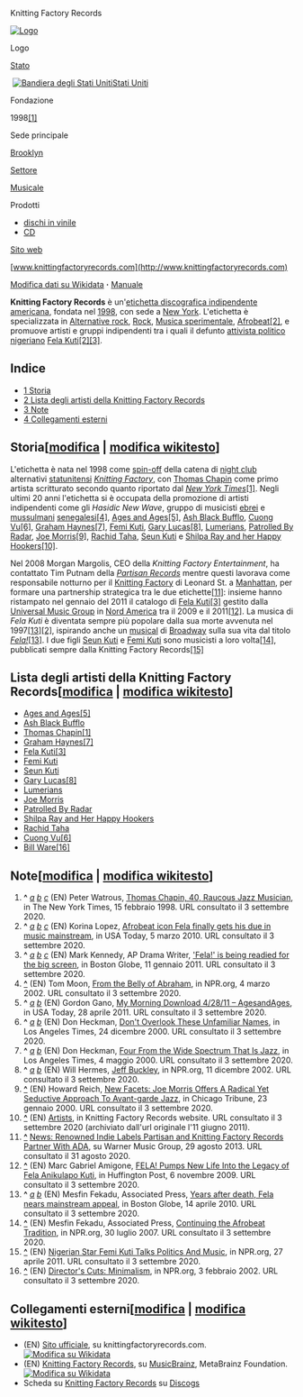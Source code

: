 Knitting Factory Records

[![Logo](//upload.wikimedia.org/wikipedia/commons/8/8f/Knitting_Factory_Records_Logo.png)](/wiki/File:Knitting_Factory_Records_Logo.png "Logo")

Logo

[Stato](/wiki/Stato "Stato")

 [![Bandiera degli Stati Uniti](//upload.wikimedia.org/wikipedia/commons/thumb/a/a4/Flag_of_the_United_States.svg/20px-Flag_of_the_United_States.svg.png)](/wiki/File:Flag_of_the_United_States.svg "Bandiera degli Stati Uniti")[Stati Uniti](/wiki/Stati_Uniti_d%27America "Stati Uniti d'America")

Fondazione

1998[\[1\]](#cite_note-twsM33-1)

Sede principale

[Brooklyn](/wiki/Brooklyn "Brooklyn")

[Settore](/wiki/Settore_economico "Settore economico")

[Musicale](/wiki/Industria_musicale "Industria musicale")

Prodotti

*   [dischi in vinile](/wiki/Disco_in_vinile "Disco in vinile")
*   [CD](/wiki/CD "CD")

[Sito web](/wiki/Sito_web "Sito web")

[www.knittingfactoryrecords.com](http://www.knittingfactoryrecords.com)

[Modifica dati su Wikidata](https://www.wikidata.org/wiki/Q6422640 "d:Q6422640") **·** [Manuale](/wiki/Template:Azienda/man "Template:Azienda/man")

**Knitting Factory Records** è un'[etichetta discografica indipendente](/wiki/Etichetta_indipendente "Etichetta indipendente") [americana](/wiki/Stati_Uniti_d%27America "Stati Uniti d'America"), fondata nel [1998](/wiki/1998 "1998"), con sede a [New York](/wiki/New_York "New York"). L'etichetta è specializzata in [Alternative rock](/wiki/Alternative_rock "Alternative rock"), [Rock](/wiki/Rock "Rock"), [Musica sperimentale](/wiki/Musica_sperimentale "Musica sperimentale"), [Afrobeat](/wiki/Afrobeat "Afrobeat")[\[2\]](#cite_note-twsM42-2), e promuove artisti e gruppi indipendenti tra i quali il defunto [attivista politico](/wiki/Attivista_politico "Attivista politico") [nigeriano](/wiki/Nigeria "Nigeria") [Fela Kuti](/wiki/Fela_Kuti "Fela Kuti")[\[2\]](#cite_note-twsM42-2)[\[3\]](#cite_note-twsO16-3).

Indice
------

*   [1 Storia](#Storia)
*   [2 Lista degli artisti della Knitting Factory Records](#Lista_degli_artisti_della_Knitting_Factory_Records)
*   [3 Note](#Note)
*   [4 Collegamenti esterni](#Collegamenti_esterni)

Storia\[[modifica](/w/index.php?title=Knitting_Factory_Records&veaction=edit&section=1 "Modifica la sezione Storia") | [modifica wikitesto](/w/index.php?title=Knitting_Factory_Records&action=edit&section=1 "Edit section's source code: Storia")\]
-----------------------------------------------------------------------------------------------------------------------------------------------------------------------------------------------------------------------------------------------------

L'etichetta è nata nel 1998 come [spin-off](/wiki/Spin-off_\(diritto\) "Spin-off (diritto)") della catena di [night club](/wiki/Night_club "Night club") alternativi [statunitensi](/wiki/Stati_Uniti_d%27America "Stati Uniti d'America") _[Knitting Factory](/wiki/Knitting_Factory "Knitting Factory")_, con [Thomas Chapin](/w/index.php?title=Thomas_Chapin&action=edit&redlink=1 "Thomas Chapin (la pagina non esiste)") come primo artista scritturato secondo quanto riportato dal _[New York Times](/wiki/New_York_Times "New York Times")_[\[1\]](#cite_note-twsM33-1). Negli ultimi 20 anni l'etichetta si è occupata della promozione di artisti indipendenti come gli _Hasidic New Wave_, gruppo di musicisti [ebrei](/wiki/Ebrei "Ebrei") e [mussulmani](/wiki/Mussulmani "Mussulmani") [senegalesi](/wiki/Senegal "Senegal")[\[4\]](#cite_note-twsO14-4), [Ages and Ages](/w/index.php?title=Ages_and_Ages&action=edit&redlink=1 "Ages and Ages (la pagina non esiste)")[\[5\]](#cite_note-twsO12-5), [Ash Black Bufflo](/w/index.php?title=Ash_Black_Bufflo&action=edit&redlink=1 "Ash Black Bufflo (la pagina non esiste)"), [Cuong Vu](/wiki/Cuong_Vu "Cuong Vu")[\[6\]](#cite_note-twsM37-6), [Graham Haynes](/w/index.php?title=Graham_Haynes&action=edit&redlink=1 "Graham Haynes (la pagina non esiste)")[\[7\]](#cite_note-twsM37bbb-7), [Femi Kuti](/wiki/Femi_Kuti "Femi Kuti"), [Gary Lucas](/wiki/Gary_Lucas "Gary Lucas")[\[8\]](#cite_note-twsO13-8), [Lumerians](/w/index.php?title=Lumerians&action=edit&redlink=1 "Lumerians (la pagina non esiste)"), [Patrolled By Radar](/w/index.php?title=Patrolled_By_Radar&action=edit&redlink=1 "Patrolled By Radar (la pagina non esiste)"), [Joe Morris](/w/index.php?title=Joe_Morris_\(chitarrista\)&action=edit&redlink=1 "Joe Morris (chitarrista) (la pagina non esiste)")[\[9\]](#cite_note-tws011-9), [Rachid Taha](/wiki/Rachid_Taha "Rachid Taha"), [Seun Kuti](/w/index.php?title=Seun_Kuti&action=edit&redlink=1 "Seun Kuti (la pagina non esiste)") e [Shilpa Ray and her Happy Hookers](/w/index.php?title=Shilpa_Ray_and_her_Happy_Hookers&action=edit&redlink=1 "Shilpa Ray and her Happy Hookers (la pagina non esiste)")[\[10\]](#cite_note-tws017-10).

Nel 2008 Morgan Margolis, CEO della _Knitting Factory Entertainment_, ha contattato Tim Putnam della _[Partisan Records](/wiki/Partisan_Records "Partisan Records")_ mentre questi lavorava come responsabile notturno per il [Knitting Factory](/wiki/Knitting_Factory "Knitting Factory") di Leonard St. a [Manhattan](/wiki/Manhattan "Manhattan"), per formare una partnership strategica tra le due etichette[\[11\]](#cite_note-11): insieme hanno ristampato nel gennaio del 2011 il catalogo di [Fela Kuti](/wiki/Fela_Kuti "Fela Kuti")[\[3\]](#cite_note-twsO16-3) gestito dalla [Universal Music Group](/wiki/Universal_Music_Group "Universal Music Group") in [Nord America](/wiki/Nord_America "Nord America") tra il 2009 e il 2011[\[12\]](#cite_note-twsO15-12). La musica di _Fela Kuti_ è diventata sempre più popolare dalla sua morte avvenuta nel 1997[\[13\]](#cite_note-twsM44-13)[\[2\]](#cite_note-twsM42-2), ispirando anche un [musical](/wiki/Musical "Musical") di [Broadway](/wiki/Broadway_theatre "Broadway theatre") sulla sua vita dal titolo _[Fela!](/w/index.php?title=Fela!&action=edit&redlink=1 "Fela! (la pagina non esiste)")_[\[13\]](#cite_note-twsM44-13). I due figli [Seun Kuti](/w/index.php?title=Seun_Kuti&action=edit&redlink=1 "Seun Kuti (la pagina non esiste)") e [Femi Kuti](/wiki/Femi_Kuti "Femi Kuti") sono musicisti a loro volta[\[14\]](#cite_note-twsM35-14), pubblicati sempre dalla Knitting Factory Records[\[15\]](#cite_note-twsM34-15)

Lista degli artisti della Knitting Factory Records\[[modifica](/w/index.php?title=Knitting_Factory_Records&veaction=edit&section=2 "Modifica la sezione Lista degli artisti della Knitting Factory Records") | [modifica wikitesto](/w/index.php?title=Knitting_Factory_Records&action=edit&section=2 "Edit section's source code: Lista degli artisti della Knitting Factory Records")\]
-----------------------------------------------------------------------------------------------------------------------------------------------------------------------------------------------------------------------------------------------------------------------------------------------------------------------------------------------------------------------------------------

*   [Ages and Ages](/w/index.php?title=Ages_and_Ages&action=edit&redlink=1 "Ages and Ages (la pagina non esiste)")[\[5\]](#cite_note-twsO12-5)
*   [Ash Black Bufflo](/w/index.php?title=Ash_Black_Bufflo&action=edit&redlink=1 "Ash Black Bufflo (la pagina non esiste)")
*   [Thomas Chapin](/w/index.php?title=Thomas_Chapin&action=edit&redlink=1 "Thomas Chapin (la pagina non esiste)")[\[1\]](#cite_note-twsM33-1)
*   [Graham Haynes](/w/index.php?title=Graham_Haynes&action=edit&redlink=1 "Graham Haynes (la pagina non esiste)")[\[7\]](#cite_note-twsM37bbb-7)
*   [Fela Kuti](/wiki/Fela_Kuti "Fela Kuti")[\[3\]](#cite_note-twsO16-3)
*   [Femi Kuti](/wiki/Femi_Kuti "Femi Kuti")
*   [Seun Kuti](/w/index.php?title=Seun_Kuti&action=edit&redlink=1 "Seun Kuti (la pagina non esiste)")
*   [Gary Lucas](/wiki/Gary_Lucas "Gary Lucas")[\[8\]](#cite_note-twsO13-8)
*   [Lumerians](/w/index.php?title=Lumerians&action=edit&redlink=1 "Lumerians (la pagina non esiste)")
*   [Joe Morris](/w/index.php?title=Joe_Morris_\(chitarrista\)&action=edit&redlink=1 "Joe Morris (chitarrista) (la pagina non esiste)")
*   [Patrolled By Radar](/w/index.php?title=Patrolled_By_Radar&action=edit&redlink=1 "Patrolled By Radar (la pagina non esiste)")
*   [Shilpa Ray and Her Happy Hookers](/w/index.php?title=Shilpa_Ray_and_Her_Happy_Hookers&action=edit&redlink=1 "Shilpa Ray and Her Happy Hookers (la pagina non esiste)")
*   [Rachid Taha](/wiki/Rachid_Taha "Rachid Taha")
*   [Cuong Vu](/wiki/Cuong_Vu "Cuong Vu")[\[6\]](#cite_note-twsM37-6)
*   [Bill Ware](/w/index.php?title=Bill_Ware&action=edit&redlink=1 "Bill Ware (la pagina non esiste)")[\[16\]](#cite_note-twsM32-16)

Note\[[modifica](/w/index.php?title=Knitting_Factory_Records&veaction=edit&section=3 "Modifica la sezione Note") | [modifica wikitesto](/w/index.php?title=Knitting_Factory_Records&action=edit&section=3 "Edit section's source code: Note")\]
-----------------------------------------------------------------------------------------------------------------------------------------------------------------------------------------------------------------------------------------------

1.  **^** _[a](#cite_ref-twsM33_1-0)_ _[b](#cite_ref-twsM33_1-1)_ _[c](#cite_ref-twsM33_1-2)_ (EN) Peter Watrous, [Thomas Chapin, 40, Raucous Jazz Musician](https://www.nytimes.com/1998/02/15/nyregion/thomas-chapin-40-raucous-jazz-musician.html), in The New York Times, 15 febbraio 1998. URL consultato il 3 settembre 2020.
2.  **^** _[a](#cite_ref-twsM42_2-0)_ _[b](#cite_ref-twsM42_2-1)_ _[c](#cite_ref-twsM42_2-2)_ (EN) Korina Lopez, [Afrobeat icon Fela finally gets his due in music mainstream](https://www.usatoday.com/life/music/news/2010-03-03-felakuti03_ST_N.htm), in USA Today, 5 marzo 2010. URL consultato il 3 settembre 2020.
3.  **^** _[a](#cite_ref-twsO16_3-0)_ _[b](#cite_ref-twsO16_3-1)_ _[c](#cite_ref-twsO16_3-2)_ (EN) Mark Kennedy, AP Drama Writer, ['Fela!' is being readied for the big screen](http://www.boston.com/news/world/europe/articles/2011/01/11/fela_is_being_readied_for_the_big_screen/), in Boston Globe, 11 gennaio 2011. URL consultato il 3 settembre 2020.
4.  [**^**](#cite_ref-twsO14_4-0) (EN) Tom Moon, [From the Belly of Abraham](https://www.npr.org/templates/story/story.php?storyId=1139320), in NPR.org, 4 marzo 2002. URL consultato il 3 settembre 2020.
5.  **^** _[a](#cite_ref-twsO12_5-0)_ _[b](#cite_ref-twsO12_5-1)_ (EN) Gordon Gano, [My Morning Download 4/28/11 – AgesandAges](http://content.usatoday.com/topics/article/gordon+gano/01e8g397su18i/1), in USA Today, 28 aprile 2011. URL consultato il 3 settembre 2020.
6.  **^** _[a](#cite_ref-twsM37_6-0)_ _[b](#cite_ref-twsM37_6-1)_ (EN) Don Heckman, [Don't Overlook These Unfamiliar Names](https://www.latimes.com/archives/la-xpm-2000-dec-24-ca-4067-story.html), in Los Angeles Times, 24 dicembre 2000. URL consultato il 3 settembre 2020.
7.  **^** _[a](#cite_ref-twsM37bbb_7-0)_ _[b](#cite_ref-twsM37bbb_7-1)_ (EN) Don Heckman, [Four From the Wide Spectrum That Is Jazz](https://www.latimes.com/archives/la-xpm-2000-may-04-ca-26297-story.html), in Los Angeles Times, 4 maggio 2000. URL consultato il 3 settembre 2020.
8.  **^** _[a](#cite_ref-twsO13_8-0)_ _[b](#cite_ref-twsO13_8-1)_ (EN) Will Hermes, [Jeff Buckley](https://www.npr.org/templates/story/story.php?storyId=874632), in NPR.org, 11 dicembre 2002. URL consultato il 3 settembre 2020.
9.  [**^**](#cite_ref-tws011_9-0) (EN) Howard Reich, [New Facets: Joe Morris Offers A Radical Yet Seductive Approach To Avant-garde Jazz](http://articles.chicagotribune.com/2000-01-23/news/0001230369_1_listeners-joe-morris-new-facets), in Chicago Tribune, 23 gennaio 2000. URL consultato il 3 settembre 2020.
10.  [**^**](#cite_ref-tws017_10-0) (EN) [Artists](https://web.archive.org/web/20110611024423/http://www.knittingfactoryrecords.com/artists/), in Knitting Factory Records website. URL consultato il 3 settembre 2020 (archiviato dall'url originale l'11 giugno 2011).
11.  [**^**](#cite_ref-11) [News: Renowned Indie Labels Partisan and Knitting Factory Records Partner With ADA](http://www.wmg.com/news/renowned-indie-labels-partisan-and-knitting-factory-records-partner-alternative-distribution), su Warner Music Group, 29 agosto 2013. URL consultato il 31 agosto 2020.
12.  [**^**](#cite_ref-twsO15_12-0) (EN) Marc Gabriel Amigone, [FELA! Pumps New Life Into the Legacy of Fela Anikulapo Kuti](http://www.huffingtonpost.com/modiba/fela-pumps-new-life-into_b_349014.html), in Huffington Post, 6 novembre 2009. URL consultato il 3 settembre 2020.
13.  **^** _[a](#cite_ref-twsM44_13-0)_ _[b](#cite_ref-twsM44_13-1)_ (EN) Mesfin Fekadu, Associated Press, [Years after death, Fela nears mainstream appeal](http://www.boston.com/ae/music/articles/2010/04/14/years_after_death_fela_nears_mainstream_appeal/), in Boston Globe, 14 aprile 2010. URL consultato il 3 settembre 2020.
14.  [**^**](#cite_ref-twsM35_14-0) (EN) Mesfin Fekadu, Associated Press, [Continuing the Afrobeat Tradition](https://www.npr.org/templates/story/story.php?storyId=12348765), in NPR.org, 30 luglio 2007. URL consultato il 3 settembre 2020.
15.  [**^**](#cite_ref-twsM34_15-0) (EN) [Nigerian Star Femi Kuti Talks Politics And Music](https://www.npr.org/2011/04/27/135770537/nigerian-artist-femi-kuti-talks-politics-and-music), in NPR.org, 27 aprile 2011. URL consultato il 3 settembre 2020.
16.  [**^**](#cite_ref-twsM32_16-0) (EN) [Director's Cuts: Minimalism](https://www.npr.org/templates/story/story.php?storyId=1137444), in NPR.org, 3 febbraio 2002. URL consultato il 3 settembre 2020.

Collegamenti esterni\[[modifica](/w/index.php?title=Knitting_Factory_Records&veaction=edit&section=4 "Modifica la sezione Collegamenti esterni") | [modifica wikitesto](/w/index.php?title=Knitting_Factory_Records&action=edit&section=4 "Edit section's source code: Collegamenti esterni")\]
-----------------------------------------------------------------------------------------------------------------------------------------------------------------------------------------------------------------------------------------------------------------------------------------------

*   (EN) [Sito ufficiale](http://www.knittingfactoryrecords.com), su knittingfactoryrecords.com. [![Modifica su Wikidata](//upload.wikimedia.org/wikipedia/commons/thumb/7/73/Blue_pencil.svg/10px-Blue_pencil.svg.png)](https://www.wikidata.org/wiki/Q6422640#P856 "Modifica su Wikidata")
*   (EN) [Knitting Factory Records](https://musicbrainz.org/label/93c300d9-12f9-4e3a-9809-ef1549896cce), su [MusicBrainz](/wiki/MusicBrainz "MusicBrainz"), MetaBrainz Foundation. [![Modifica su Wikidata](//upload.wikimedia.org/wikipedia/commons/thumb/7/73/Blue_pencil.svg/10px-Blue_pencil.svg.png)](https://www.wikidata.org/wiki/Q6422640#P966 "Modifica su Wikidata")
*   Scheda su [Knitting Factory Records](https://www.discogs.com/label/145466-Knitting-Factory-Records) su [Discogs](/wiki/Discogs "Discogs")